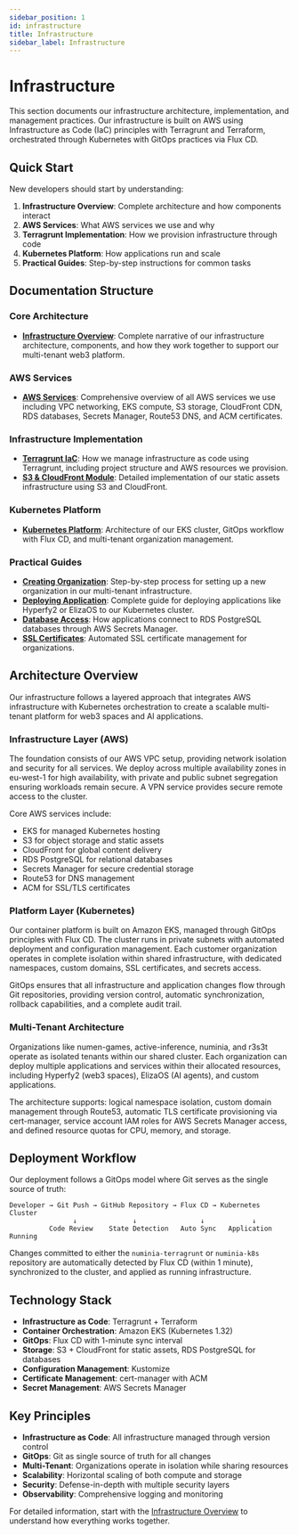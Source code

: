```yaml
---
sidebar_position: 1
id: infrastructure
title: Infrastructure
sidebar_label: Infrastructure
---
```


# Infrastructure

This section documents our infrastructure architecture, implementation, and management practices. Our infrastructure is built on AWS using Infrastructure as Code (IaC) principles with Terragrunt and Terraform, orchestrated through Kubernetes with GitOps practices via Flux CD.

## Quick Start

New developers should start by understanding:

1. **Infrastructure Overview**: Complete architecture and how components interact
2. **AWS Services**: What AWS services we use and why
3. **Terragrunt Implementation**: How we provision infrastructure through code
4. **Kubernetes Platform**: How applications run and scale
5. **Practical Guides**: Step-by-step instructions for common tasks

## Documentation Structure

### Core Architecture

- **[Infrastructure Overview](overview.md)**: Complete narrative of our infrastructure architecture, components, and how they work together to support our multi-tenant web3 platform.

### AWS Services

- **[AWS Services](aws-services.md)**: Comprehensive overview of all AWS services we use including VPC networking, EKS compute, S3 storage, CloudFront CDN, RDS databases, Secrets Manager, Route53 DNS, and ACM certificates.

### Infrastructure Implementation

- **[Terragrunt IaC](implementation/terragrunt.md)**: How we manage infrastructure as code using Terragrunt, including project structure and AWS resources we provision.
- **[S3 & CloudFront Module](implementation/modules/s3-cloudfront.md)**: Detailed implementation of our static assets infrastructure using S3 and CloudFront.

### Kubernetes Platform

- **[Kubernetes Platform](platform/kubernetes.md)**: Architecture of our EKS cluster, GitOps workflow with Flux CD, and multi-tenant organization management.

### Practical Guides

- **[Creating Organization](guides/creating-organization.md)**: Step-by-step process for setting up a new organization in our multi-tenant infrastructure.
- **[Deploying Application](guides/deploying-application.md)**: Complete guide for deploying applications like Hyperfy2 or ElizaOS to our Kubernetes cluster.
- **[Database Access](guides/database-access.md)**: How applications connect to RDS PostgreSQL databases through AWS Secrets Manager.
- **[SSL Certificates](guides/ssl-certificates.md)**: Automated SSL certificate management for organizations.

## Architecture Overview

Our infrastructure follows a layered approach that integrates AWS infrastructure with Kubernetes orchestration to create a scalable multi-tenant platform for web3 spaces and AI applications.

### Infrastructure Layer (AWS)

The foundation consists of our AWS VPC setup, providing network isolation and security for all services. We deploy across multiple availability zones in eu-west-1 for high availability, with private and public subnet segregation ensuring workloads remain secure. A VPN service provides secure remote access to the cluster.

Core AWS services include:
- EKS for managed Kubernetes hosting
- S3 for object storage and static assets
- CloudFront for global content delivery
- RDS PostgreSQL for relational databases
- Secrets Manager for secure credential storage
- Route53 for DNS management
- ACM for SSL/TLS certificates

### Platform Layer (Kubernetes)

Our container platform is built on Amazon EKS, managed through GitOps principles with Flux CD. The cluster runs in private subnets with automated deployment and configuration management. Each customer organization operates in complete isolation within shared infrastructure, with dedicated namespaces, custom domains, SSL certificates, and secrets access.

GitOps ensures that all infrastructure and application changes flow through Git repositories, providing version control, automatic synchronization, rollback capabilities, and a complete audit trail.

### Multi-Tenant Architecture

Organizations like numen-games, active-inference, numinia, and r3s3t operate as isolated tenants within our shared cluster. Each organization can deploy multiple applications and services within their allocated resources, including Hyperfy2 (web3 spaces), ElizaOS (AI agents), and custom applications.

The architecture supports: logical namespace isolation, custom domain management through Route53, automatic TLS certificate provisioning via cert-manager, service account IAM roles for AWS Secrets Manager access, and defined resource quotas for CPU, memory, and storage.

## Deployment Workflow

Our deployment follows a GitOps model where Git serves as the single source of truth:

```
Developer → Git Push → GitHub Repository → Flux CD → Kubernetes Cluster
                ↓              ↓                ↓            ↓
          Code Review    State Detection   Auto Sync   Application Running
```

Changes committed to either the `numinia-terragrunt` or `numinia-k8s` repository are automatically detected by Flux CD (within 1 minute), synchronized to the cluster, and applied as running infrastructure.

## Technology Stack

- **Infrastructure as Code**: Terragrunt + Terraform
- **Container Orchestration**: Amazon EKS (Kubernetes 1.32)
- **GitOps**: Flux CD with 1-minute sync interval
- **Storage**: S3 + CloudFront for static assets, RDS PostgreSQL for databases
- **Configuration Management**: Kustomize
- **Certificate Management**: cert-manager with ACM
- **Secret Management**: AWS Secrets Manager

## Key Principles

- **Infrastructure as Code**: All infrastructure managed through version control
- **GitOps**: Git as single source of truth for all changes
- **Multi-Tenant**: Organizations operate in isolation while sharing resources
- **Scalability**: Horizontal scaling of both compute and storage
- **Security**: Defense-in-depth with multiple security layers
- **Observability**: Comprehensive logging and monitoring

For detailed information, start with the [Infrastructure Overview](overview.md) to understand how everything works together.
